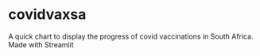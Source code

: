 # covidvaxsa

A quick chart to display the progress of covid vaccinations in South Africa. Made with Streamlit
